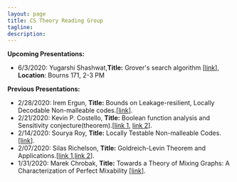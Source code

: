 ```yaml
---
layout: page
title: CS Theory Reading Group 
tagline: 
description: 
---
```

**Upcoming Presentations:**  
* 6/3/2020: Yugarshi Shashwat,**Title:** Grover's search algorithm [[link](https://en.wikipedia.org/wiki/Grover%27s_algorithm)], **Location**: Bourns 171, 2-3 PM 


**Previous Presentations:**
* 2/28/2020: Irem Ergun, **Title:** Bounds on Leakage-resilient, Locally Decodable Non-malleable codes.[[link](https://eprint.iacr.org/2017/015)].  
* 2/21/2020: Kevin P. Costello, **Title:** Boolean function analysis and Sensitivity conjecture(theorem).[[link 1](https://arxiv.org/abs/1907.00847), [link 2](https://www.cs.stanford.edu/~knuth/papers/huang.pdf)].   
* 2/14/2020: Sourya Roy, **Title:** Locally Testable Non-malleable Codes.[[link](https://eccc.weizmann.ac.il/report/2019/117/)].  
* 2/07/2020: Silas Richelson, **Title:** Goldreich-Levin Theorem and Applications.[[link 1](https://theory.stanford.edu/~trevisan/cs276/lecture12.pdf),[link 2](https://eprint.iacr.org/2019/1195)].  
* 1/31/2020: Marek Chrobak, **Title:** Towards a Theory of Mixing Graphs: A Characterization of Perfect Mixability [[link](https://arxiv.org/pdf/1806.08875.pdf)]. 
